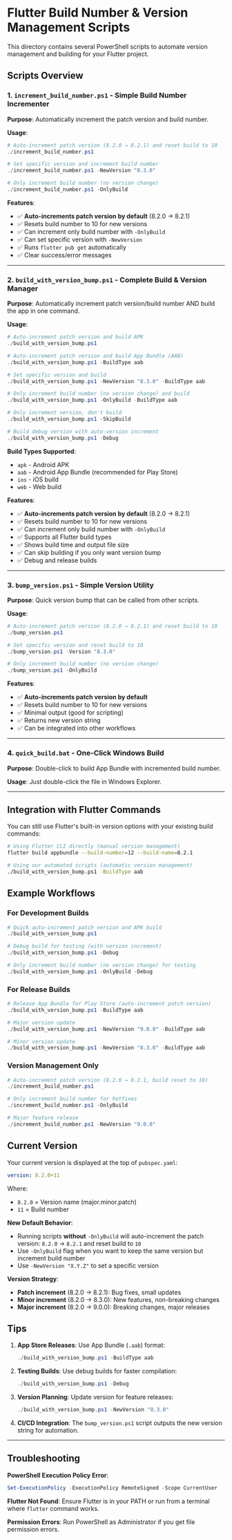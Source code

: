 # Flutter Build Number & Version Management Scripts

This directory contains several PowerShell scripts to automate version management and building for your Flutter project.

## Scripts Overview

### 1. `increment_build_number.ps1` - Simple Build Number Incrementer
**Purpose**: Automatically increment the patch version and build number.

**Usage**:
```powershell
# Auto-increment patch version (8.2.0 → 8.2.1) and reset build to 10
./increment_build_number.ps1

# Set specific version and increment build number
./increment_build_number.ps1 -NewVersion "8.3.0"

# Only increment build number (no version change)
./increment_build_number.ps1 -OnlyBuild
```

**Features**:
- ✅ **Auto-increments patch version by default** (8.2.0 → 8.2.1)
- ✅ Resets build number to 10 for new versions
- ✅ Can increment only build number with `-OnlyBuild`
- ✅ Can set specific version with `-NewVersion`
- ✅ Runs `flutter pub get` automatically
- ✅ Clear success/error messages

---

### 2. `build_with_version_bump.ps1` - Complete Build & Version Manager
**Purpose**: Automatically increment patch version/build number AND build the app in one command.

**Usage**:
```powershell
# Auto-increment patch version and build APK
./build_with_version_bump.ps1

# Auto-increment patch version and build App Bundle (AAB)
./build_with_version_bump.ps1 -BuildType aab

# Set specific version and build
./build_with_version_bump.ps1 -NewVersion "8.3.0" -BuildType aab

# Only increment build number (no version change) and build
./build_with_version_bump.ps1 -OnlyBuild -BuildType aab

# Only increment version, don't build
./build_with_version_bump.ps1 -SkipBuild

# Build debug version with auto-version increment
./build_with_version_bump.ps1 -Debug
```

**Build Types Supported**:
- `apk` - Android APK
- `aab` - Android App Bundle (recommended for Play Store)
- `ios` - iOS build
- `web` - Web build

**Features**:
- ✅ **Auto-increments patch version by default** (8.2.0 → 8.2.1)
- ✅ Resets build number to 10 for new versions
- ✅ Can increment only build number with `-OnlyBuild`
- ✅ Supports all Flutter build types
- ✅ Shows build time and output file size
- ✅ Can skip building if you only want version bump
- ✅ Debug and release builds

---

### 3. `bump_version.ps1` - Simple Version Utility
**Purpose**: Quick version bump that can be called from other scripts.

**Usage**:
```powershell
# Auto-increment patch version (8.2.0 → 8.2.1) and reset build to 10
./bump_version.ps1

# Set specific version and reset build to 10
./bump_version.ps1 -Version "8.3.0"

# Only increment build number (no version change)
./bump_version.ps1 -OnlyBuild
```

**Features**:
- ✅ **Auto-increments patch version by default**
- ✅ Resets build number to 10 for new versions
- ✅ Minimal output (good for scripting)
- ✅ Returns new version string
- ✅ Can be integrated into other workflows

---

### 4. `quick_build.bat` - One-Click Windows Build
**Purpose**: Double-click to build App Bundle with incremented build number.

**Usage**: Just double-click the file in Windows Explorer.

---

## Integration with Flutter Commands

You can still use Flutter's built-in version options with your existing build commands:

```bash
# Using Flutter CLI directly (manual version management)
flutter build appbundle --build-number=12 --build-name=8.2.1

# Using our automated scripts (automatic version management)
./build_with_version_bump.ps1 -BuildType aab
```

## Example Workflows

### For Development Builds
```powershell
# Quick auto-increment patch version and APK build
./build_with_version_bump.ps1

# Debug build for testing (with version increment)
./build_with_version_bump.ps1 -Debug

# Only increment build number (no version change) for testing
./build_with_version_bump.ps1 -OnlyBuild -Debug
```

### For Release Builds
```powershell
# Release App Bundle for Play Store (auto-increment patch version)
./build_with_version_bump.ps1 -BuildType aab

# Major version update
./build_with_version_bump.ps1 -NewVersion "9.0.0" -BuildType aab

# Minor version update
./build_with_version_bump.ps1 -NewVersion "8.3.0" -BuildType aab
```

### Version Management Only
```powershell
# Auto-increment patch version (8.2.0 → 8.2.1, build reset to 10)
./increment_build_number.ps1

# Only increment build number for hotfixes
./increment_build_number.ps1 -OnlyBuild

# Major feature release
./increment_build_number.ps1 -NewVersion "9.0.0"
```

## Current Version

Your current version is displayed at the top of `pubspec.yaml`:
```yaml
version: 8.2.0+11
```

Where:
- `8.2.0` = Version name (major.minor.patch)
- `11` = Build number

**New Default Behavior**:
- Running scripts **without** `-OnlyBuild` will auto-increment the patch version: `8.2.0` → `8.2.1` and reset build to `10`
- Use `-OnlyBuild` flag when you want to keep the same version but increment build number
- Use `-NewVersion "X.Y.Z"` to set a specific version

**Version Strategy**:
- **Patch increment** (8.2.0 → 8.2.1): Bug fixes, small updates
- **Minor increment** (8.2.0 → 8.3.0): New features, non-breaking changes  
- **Major increment** (8.2.0 → 9.0.0): Breaking changes, major releases

## Tips

1. **App Store Releases**: Use App Bundle (`.aab`) format:
   ```powershell
   ./build_with_version_bump.ps1 -BuildType aab
   ```

2. **Testing Builds**: Use debug builds for faster compilation:
   ```powershell
   ./build_with_version_bump.ps1 -Debug
   ```

3. **Version Planning**: Update version for feature releases:
   ```powershell
   ./build_with_version_bump.ps1 -NewVersion "8.3.0"
   ```

4. **CI/CD Integration**: The `bump_version.ps1` script outputs the new version string for automation.

---

## Troubleshooting

**PowerShell Execution Policy Error**:
```powershell
Set-ExecutionPolicy -ExecutionPolicy RemoteSigned -Scope CurrentUser
```

**Flutter Not Found**:
Ensure Flutter is in your PATH or run from a terminal where `flutter` command works.

**Permission Errors**:
Run PowerShell as Administrator if you get file permission errors.